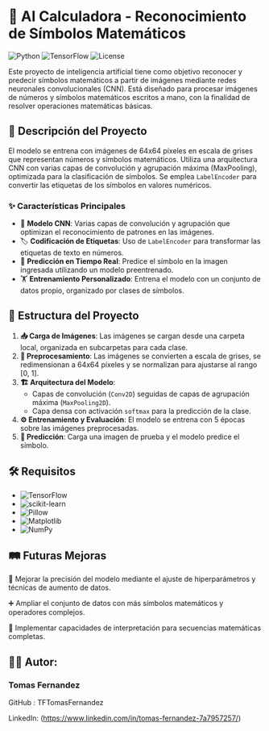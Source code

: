 # 🧮 AI Calculadora - Reconocimiento de Símbolos Matemáticos

![Python](https://img.shields.io/badge/Python-3.8%2B-blue)
![TensorFlow](https://img.shields.io/badge/TensorFlow-2.x-orange)
![License](https://img.shields.io/badge/License-MIT-green)

Este proyecto de inteligencia artificial tiene como objetivo reconocer y predecir símbolos matemáticos a partir de imágenes mediante redes neuronales convolucionales (CNN). Está diseñado para procesar imágenes de números y símbolos matemáticos escritos a mano, con la finalidad de resolver operaciones matemáticas básicas.

## 🚀 Descripción del Proyecto

El modelo se entrena con imágenes de 64x64 píxeles en escala de grises que representan números y símbolos matemáticos. Utiliza una arquitectura CNN con varias capas de convolución y agrupación máxima (MaxPooling), optimizada para la clasificación de símbolos. Se emplea `LabelEncoder` para convertir las etiquetas de los símbolos en valores numéricos.

### ✨ Características Principales

- 🧠 **Modelo CNN**: Varias capas de convolución y agrupación que optimizan el reconocimiento de patrones en las imágenes.
- 🏷️ **Codificación de Etiquetas**: Uso de `LabelEncoder` para transformar las etiquetas de texto en números.
- 🔮 **Predicción en Tiempo Real**: Predice el símbolo en la imagen ingresada utilizando un modelo preentrenado.
- 🏋️ **Entrenamiento Personalizado**: Entrena el modelo con un conjunto de datos propio, organizado por clases de símbolos.

## 📂 Estructura del Proyecto

1. **📥 Carga de Imágenes**: Las imágenes se cargan desde una carpeta local, organizada en subcarpetas para cada clase.
2. **🔧 Preprocesamiento**: Las imágenes se convierten a escala de grises, se redimensionan a 64x64 píxeles y se normalizan para ajustarse al rango [0, 1].
3. **🏗️ Arquitectura del Modelo**:
   - Capas de convolución (`Conv2D`) seguidas de capas de agrupación máxima (`MaxPooling2D`).
   - Capa densa con activación `softmax` para la predicción de la clase.
4. **⚙️ Entrenamiento y Evaluación**: El modelo se entrena con 5 épocas sobre las imágenes preprocesadas.
5. **🔮 Predicción**: Carga una imagen de prueba y el modelo predice el símbolo.

## 🛠️ Requisitos

- ![TensorFlow](https://img.shields.io/badge/TensorFlow-2.x-orange)
- ![scikit-learn](https://img.shields.io/badge/scikit--learn-0.24%2B-lightblue)
- ![Pillow](https://img.shields.io/badge/Pillow-8.x-yellow)
- ![Matplotlib](https://img.shields.io/badge/Matplotlib-3.3%2B-purple)
- ![NumPy](https://img.shields.io/badge/NumPy-1.19%2B-blue)

## 🛤️ Futuras Mejoras

🎯 Mejorar la precisión del modelo mediante el ajuste de hiperparámetros y técnicas de aumento de datos.

➕ Ampliar el conjunto de datos con más símbolos matemáticos y operadores complejos.

🧠 Implementar capacidades de interpretación para secuencias matemáticas completas.

## 👨‍💻 Autor:
### Tomas Fernandez

GitHub : TFTomasFernandez

LinkedIn: (https://www.linkedin.com/in/tomas-fernandez-7a7957257/)
